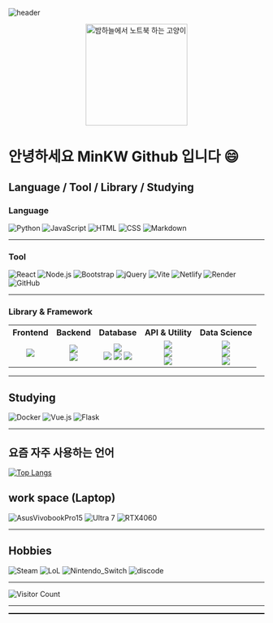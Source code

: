 <!-- 헤더 이미지들 -->
![header](https://capsule-render.vercel.app/api?type=Transparent&color=auto&height=100&section=header&text=Hi&nbsp;mkw&nbsp;Github&fontSize=50)

<p align="center">
  <img src="https://github.com/user-attachments/assets/cca48d66-1a54-4b3e-b0d7-fcaea11d637e" width="200" alt="밤하늘에서 노트북 하는 고양이"/>
</p>


# 안녕하세요 MinKW Github 입니다 😄

## Language / Tool / Library / Studying

### Language
![Python](https://img.shields.io/badge/Python-14354C?style=for-the-badge&logo=python&logoColor=white)
![JavaScript](https://img.shields.io/badge/JavaScript-F7DF1E?style=for-the-badge&logo=JavaScript&logoColor=white)
![HTML](https://img.shields.io/badge/HTML-239120?style=for-the-badge&logo=html5&logoColor=white)
![CSS](https://img.shields.io/badge/CSS-239120?&style=for-the-badge&logo=css3&logoColor=white)
![Markdown](https://img.shields.io/badge/Markdown-000000?style=for-the-badge&logo=markdown&logoColor=white)

---
### Tool
![React](https://img.shields.io/badge/React-20232a?style=for-the-badge&logo=react&logoColor=61DAFB)
![Node.js](https://img.shields.io/badge/Node.js-43853D?style=for-the-badge&logo=node.js&logoColor=white)
![Bootstrap](https://img.shields.io/badge/Bootstrap-563D7C?style=for-the-badge&logo=bootstrap&logoColor=white)
![jQuery](https://img.shields.io/badge/jQuery-0769AD?style=for-the-badge&logo=jquery&logoColor=white)
![Vite](https://img.shields.io/badge/Vite-646CFF?style=for-the-badge&logo=vite&logoColor=white)
![Netlify](https://img.shields.io/badge/Netlify-00C7B7?style=for-the-badge&logo=netlify&logoColor=white)
![Render](https://img.shields.io/badge/Render-00979D?style=for-the-badge&logo=render&logoColor=white)
![GitHub](https://img.shields.io/badge/GitHub-181717?style=for-the-badge&logo=github&logoColor=white) 

---
<h3>Library & Framework</h3>

<table>
  <tr>
    <th>Frontend</th>
    <th>Backend</th>
    <th>Database</th>
    <th>API & Utility</th>
    <th>Data Science</th>
  </tr>
  <tr>
    <td align="center">
      <img src="https://img.shields.io/badge/Framer_Motion-0055FF?style=for-the-badge&logo=framer&logoColor=white">
    </td>
    <td align="center">
      <img src="https://img.shields.io/badge/Express.js-000000?style=for-the-badge&logo=express&logoColor=white"><br>
      <img src="https://img.shields.io/badge/Supabase-3ECF8E?style=for-the-badge&logo=supabase&logoColor=white">
    </td>
    <td align="center">
      <img src="https://img.shields.io/badge/PostgreSQL-316192?style=for-the-badge&logo=postgresql&logoColor=white"><br>
      <img src="https://img.shields.io/badge/MySQL-4479A1?style=for-the-badge&logo=mysql&logoColor=white">
      <img src="https://img.shields.io/badge/MongoDB-4EA94B?style=for-the-badge&logo=mongodb&logoColor=white">
      <img src="https://img.shields.io/badge/SQLite-003B57?style=for-the-badge&logo=sqlite&logoColor=white">
    </td>
    <td align="center">
      <img src="https://img.shields.io/badge/Axios-5A29E4?style=for-the-badge"><br>
      <img src="https://img.shields.io/badge/SweetAlert2-ffcc00?style=for-the-badge"><br>
      <img src="https://img.shields.io/badge/Streamlit-FF4B4B?style=for-the-badge&logo=streamlit&logoColor=white">
    </td>
    <td align="center">
      <img src="https://img.shields.io/badge/Jupyter-F37626?style=for-the-badge&logo=jupyter&logoColor=white"><br>
      <img src="https://img.shields.io/badge/NumPy-013243?style=for-the-badge&logo=numpy&logoColor=white"><br>
      <img src="https://img.shields.io/badge/Pandas-150458?style=for-the-badge&logo=pandas&logoColor=white"><br>
    </td>
    
  </tr>
</table>



---
## Studying
![Docker](https://img.shields.io/badge/Docker-2496ED?style=for-the-badge&logo=docker&logoColor=white)
![Vue.js](https://img.shields.io/badge/Vue.js-35495E?style=for-the-badge&logo=vue.js&logoColor=4FC08D)
![Flask](https://img.shields.io/badge/Flask-000000?style=for-the-badge&logo=flask&logoColor=white)

<hr />

## 요즘 자주 사용하는 언어
<!-- 깃허브 스탯 
[![Top Langs](https://github-readme-stats.vercel.app/api/top-langs/?username=minkyoungwon&layout=compact)](https://github.com/minkyoungwon)
-->
[![Top Langs](https://github-readme-stats.vercel.app/api/top-langs/?username=minkyoungwon&layout=compact&theme=dark)](https://github.com/minkyoungwon)




## work space (Laptop)

![AsusVivobookPro15](https://img.shields.io/badge/Windows-ASUS_VivoBookPro15-0078D6?style=for-the-badge&logo=windows&logoColor=white)
![Ultra 7](https://img.shields.io/badge/Intel-Core_Utral7_155H_10th-0071C5?style=for-the-badge&logo=intel&logoColor=white)
![RTX4060](https://img.shields.io/badge/NVIDIA-RTX4060-76B900?style=for-the-badge&logo=nvidia&logoColor=white)

<hr />

## Hobbies

![Steam](https://img.shields.io/badge/Steam-000000?style=for-the-badge&logo=steam&logoColor=white)
![LoL](https://img.shields.io/badge/Riot_Games-D32936?style=for-the-badge&logo=riot-games&logoColor=white)
![Nintendo_Switch](https://img.shields.io/badge/Nintendo_Switch-E60012?style=for-the-badge&logo=nintendo-switch&logoColor=white)
![discode](https://img.shields.io/badge/Discord-7289DA?style=for-the-badge&logo=discord&logoColor=white)

<hr />

<!-- 깃허브 스탯 
<p align="center">
  <img src="https://capsule-render.vercel.app/api?type=waving&color=0:EEFF00,100:a6c0fe&height=120&section=footer"/>
</p>
-->


<!--
[![GitHub Streak](https://github-readme-streak-stats.herokuapp.com?user=minkyoungwon&theme=dark)](https://github.com/minkyoungwon)
-->


<!-- 깃허브 스탯 -->
<!-- 
![Anurag's GitHub stats](https://github-readme-stats.vercel.app/api?username=minkyoungwon&show_icons=true)

### Library & Framework
### Frontend
![Framer Motion](https://img.shields.io/badge/Framer_Motion-0055FF?style=for-the-badge&logo=framer&logoColor=white)

### Backend
![Express.js](https://img.shields.io/badge/Express.js-000000?style=for-the-badge&logo=express&logoColor=white)
![Supabase](https://img.shields.io/badge/Supabase-3ECF8E?style=for-the-badge&logo=supabase&logoColor=white)

### API & Utility
![Axios](https://img.shields.io/badge/Axios-5A29E4?style=for-the-badge)
![SweetAlert2](https://img.shields.io/badge/SweetAlert2-ffcc00?style=for-the-badge)
![Streamlit](https://img.shields.io/badge/Streamlit-FF4B4B?style=for-the-badge&logo=streamlit&logoColor=white)

### Data Science
![Jupyter](https://img.shields.io/badge/Jupyter-F37626?style=for-the-badge&logo=jupyter&logoColor=white)
![NumPy](https://img.shields.io/badge/NumPy-013243?style=for-the-badge&logo=numpy&logoColor=white)
![Pandas](https://img.shields.io/badge/Pandas-150458?style=for-the-badge&logo=pandas&logoColor=white)

---
## Database
![PostgreSQL](https://img.shields.io/badge/PostgreSQL-316192?style=for-the-badge&logo=postgresql&logoColor=white)
![MySQL](https://img.shields.io/badge/MySQL-4479A1?style=for-the-badge&logo=mysql&logoColor=white)
![MongoDB](https://img.shields.io/badge/MongoDB-4EA94B?style=for-the-badge&logo=mongodb&logoColor=white)
![SQLite](https://img.shields.io/badge/SQLite-003B57?style=for-the-badge&logo=sqlite&logoColor=white)



<!-- 커밋 스피드(잔디) -->
<!--
[![GitHub Streak](https://github-readme-streak-stats.herokuapp.com?user=minkyoungwon&theme=dark)](https://git.io/streak-stats)

<!-- 방문자 수 카운터 -->
![Visitor Count](https://komarev.com/ghpvc/?username=minkyoungwon&color=blue)

<hr />

<div style="border-bottom: 2px solid black; width: 100%;"></div>
